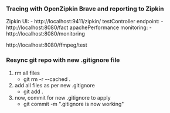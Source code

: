 ### Tracing with OpenZipkin Brave and reporting to Zipkin


Zipkin UI: 
    - http://localhost:9411/zipkin/
testController endpoint: 
    - http://localhost:8080/fact
apachePerformance monitoring:
    - http://localhost:8080/monitoring

http://localhost:8080/ffmpeg/test

### Resync git repo with new .gitignore file
1. rm all files
   - git rm -r --cached .
2. add all files as per new .gitignore
   - git add .
3. now, commit for new .gitignore to apply
   - git commit -m ".gitignore is now working"